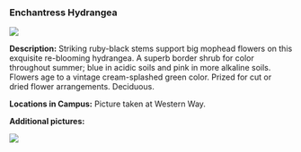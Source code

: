 ###  Enchantress Hydrangea
![](http://www.astro.princeton.edu/~ruixu/fig/EnchantressHydrangea.jpg)

**Description:** Striking ruby-black stems support big mophead flowers on this exquisite re-blooming hydrangea. A superb border shrub for color throughout summer; blue in acidic soils and pink in more alkaline soils. Flowers age to a vintage cream-splashed green color. Prized for cut or dried flower arrangements. Deciduous.

**Locations in Campus:** Picture taken at Western Way.

**Additional pictures:**

![](http://www.astro.princeton.edu/~ruixu/fig/EnchantressHydrangea1.jpg)
